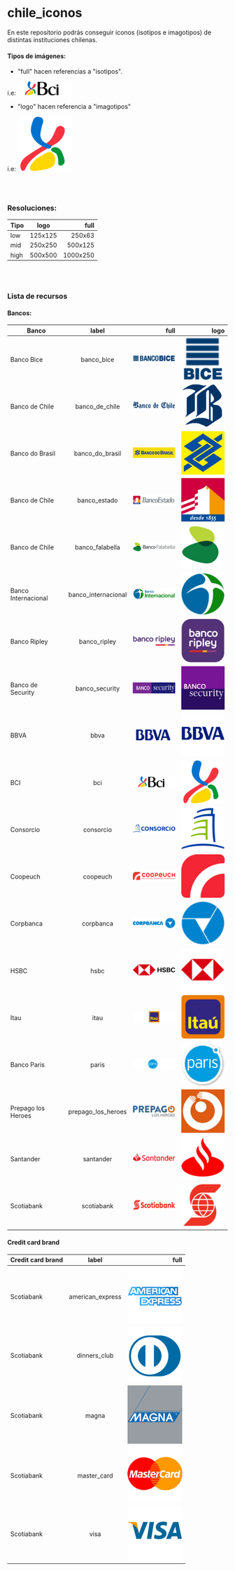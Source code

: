 # chile_iconos

En este repositorio podrás conseguir íconos (isotipos e imagotipos) de distintas instituciones chilenas.

#### Tipos de imágenes:

* "full" hacen referencias a "isotipos". 

i.e: ![](./bancos_chile/low/full/full_bci.png) 

* "logo" hacen referencia a "imagotipos"

i.e: ![](./bancos_chile/low/logo/logo_bci.png)

<br/>
<br/>


### Resoluciones:


| Tipo     | logo         | full  |
| -------- |:------------:| -----:|
| low      | 125x125      | 250x63 |
| mid      | 250x250      | 500x125 |
| high     | 500x500      | 1000x250 |

<br/>
<br/>

### Lista de recursos

#### Bancos:

| Banco                 | label         | full  | logo  |
| -------------         |:-------------:| -----:| -----:|
| Banco Bice            | banco_bice       | ![](./bancos_chile/low/full/full_banco_bice.png) | ![](./bancos_chile/low/logo/logo_banco_bice.png) |
| Banco de Chile        | banco_de_chile       | ![](./bancos_chile/low/full/full_banco_de_chile.png) | ![](./bancos_chile/low/logo/logo_banco_de_chile.png) |
| Banco do Brasil       | banco_do_brasil       | ![](./bancos_chile/low/full/full_banco_do_brasil.png) | ![](./bancos_chile/low/logo/logo_banco_do_brasil.png) |
| Banco de Chile        | banco_estado       | ![](./bancos_chile/low/full/full_banco_estado.png) | ![](./bancos_chile/low/logo/logo_banco_estado.png) |
| Banco de Chile        | banco_falabella       | ![](./bancos_chile/low/full/full_banco_falabella.png) | ![](./bancos_chile/low/logo/logo_banco_falabella.png) |
| Banco Internacional   | banco_internacional       | ![](./bancos_chile/low/full/full_banco_internacional.png) | ![](./bancos_chile/low/logo/logo_banco_internacional.png) |
| Banco Ripley          | banco_ripley       | ![](./bancos_chile/low/full/full_banco_ripley.png) | ![](./bancos_chile/low/logo/logo_banco_ripley.png) |
| Banco de Security     | banco_security       | ![](./bancos_chile/low/full/full_banco_security.png) | ![](./bancos_chile/low/logo/logo_banco_security.png) |
| BBVA                  | bbva       | ![](./bancos_chile/low/full/full_bbva.png) | ![](./bancos_chile/low/logo/logo_bbva.png) |
| BCI                   | bci           | ![](./bancos_chile/low/full/full_bci.png) | ![](./bancos_chile/low/logo/logo_bci.png) |
| Consorcio             | consorcio       | ![](./bancos_chile/low/full/full_consorcio.png) | ![](./bancos_chile/low/logo/logo_consorcio.png) |
| Coopeuch              | coopeuch       | ![](./bancos_chile/low/full/full_coopeuch.png) | ![](./bancos_chile/low/logo/logo_coopeuch.png) |
| Corpbanca             | corpbanca       | ![](./bancos_chile/low/full/full_corpbanca.png) | ![](./bancos_chile/low/logo/logo_corpbanca.png) |
| HSBC                  | hsbc       | ![](./bancos_chile/low/full/full_hsbc.png) | ![](./bancos_chile/low/logo/logo_hsbc.png) |
| Itau                  | itau       | ![](./bancos_chile/low/full/full_itau.png) | ![](./bancos_chile/low/logo/logo_itau.png) |
| Banco Paris           | paris       | ![](./bancos_chile/low/full/full_paris.png) | ![](./bancos_chile/low/logo/logo_paris.png) |
| Prepago los Heroes    | prepago_los_heroes       | ![](./bancos_chile/low/full/full_prepago_los_heroes.png) | ![](./bancos_chile/low/logo/logo_prepago_los_heroes.png) |
| Santander             | santander       | ![](./bancos_chile/low/full/full_santander.png) | ![](./bancos_chile/low/logo/logo_santander.png) |
| Scotiabank            | scotiabank       | ![](./bancos_chile/low/full/full_scotiabank.png) | ![](./bancos_chile/low/logo/logo_scotiabank.png) |


#### Credit card brand 

| Credit card brand     | label         | full  |
| -------------         |:-------------:| -----:|
|                       |               |       |
| Scotiabank            | american_express       | ![](./credit_card_brand/low/logo/american_express.png) | 
| Scotiabank            | dinners_club       | ![](./credit_card_brand/low/logo/dinners_club.png) |
| Scotiabank            | magna       | ![](./credit_card_brand/low/logo/magna.png) |
| Scotiabank            | master_card       | ![](./credit_card_brand/low/logo/master_card.png) |
| Scotiabank            | visa       | ![](./credit_card_brand/low/logo/visa.png) |


